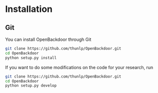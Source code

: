 # Installation

## Git
You can install OpenBackdoor through Git
```bash
git clone https://github.com/thunlp/OpenBackdoor.git
cd OpenBackdoor
python setup.py install
```

If you want to do some modifications on the code for your research, run
```bash
git clone https://github.com/thunlp/OpenBackdoor.git
cd OpenBackdoor
python setup.py develop
```
